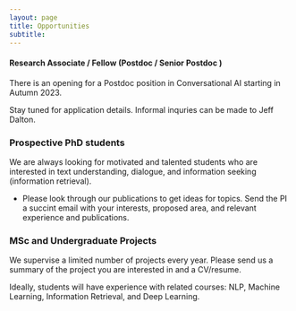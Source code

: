 ```yaml
---
layout: page
title: Opportunities
subtitle: 
---
```


#### <span style="color:red"></span> Research Associate / Fellow (Postdoc / Senior Postdoc )
There is an opening for a Postdoc position in Conversational AI starting in Autumn 2023.  

Stay tuned for application details. Informal inquries can be made to Jeff Dalton.

### Prospective PhD students
We are always looking for motivated and talented students who are interested in text understanding, dialogue, and information seeking (information retrieval). 
 - Please look through our publications to get ideas for topics. Send the PI a succint email with your interests, proposed area, and relevant experience and publications. 
 
### MSc and Undergraduate Projects
We supervise a limited number of projects every year.  Please send us a summary of the project you are interested in and a CV/resume.  

Ideally, students will have experience with related courses: NLP, Machine Learning, Information Retrieval, and Deep Learning.  
